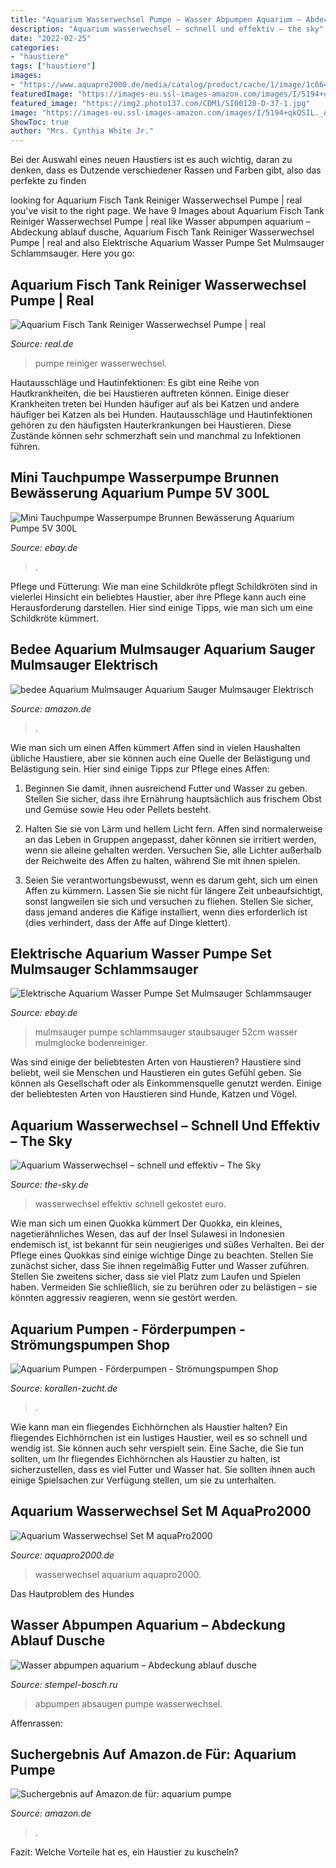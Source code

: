 ```yaml
---
title: "Aquarium Wasserwechsel Pumpe ~ Wasser Abpumpen Aquarium – Abdeckung Ablauf Dusche"
description: "Aquarium wasserwechsel – schnell und effektiv – the sky"
date: "2022-02-25"
categories:
- "haustiere"
tags: ["haustiere"]
images:
- "https://www.aquapro2000.de/media/catalog/product/cache/1/image/1c6643041eecd79b11d8bbe3fbef5504/w/a/wasserwechselset_1.jpg"
featuredImage: "https://images-eu.ssl-images-amazon.com/images/I/5194+qkQSIL._AC_US500_QL65_.jpg"
featured_image: "https://img2.photo137.com/CDM1/SI00120-D-37-1.jpg"
image: "https://images-eu.ssl-images-amazon.com/images/I/5194+qkQSIL._AC_US500_QL65_.jpg"
ShowToc: true
author: "Mrs. Cynthia White Jr."
---
```



Bei der Auswahl eines neuen Haustiers ist es auch wichtig, daran zu denken, dass es Dutzende verschiedener Rassen und Farben gibt, also das perfekte zu finden

	

		
looking for Aquarium Fisch Tank Reiniger Wasserwechsel Pumpe | real you've visit to the right page. We have 9 Images about Aquarium Fisch Tank Reiniger Wasserwechsel Pumpe | real like Wasser abpumpen aquarium – Abdeckung ablauf dusche, Aquarium Fisch Tank Reiniger Wasserwechsel Pumpe | real and also Elektrische Aquarium Wasser Pumpe Set Mulmsauger Schlammsauger. Here you go:
		
    
## Aquarium Fisch Tank Reiniger Wasserwechsel Pumpe | Real

<img loading=lazy src="https://media.real-onlineshop.de/images/items/1024x1024/57c6f7c083e12d21390e289f39160620.jpg" onerror="this.onerror=null;this.src='https://tse4.mm.bing.net/th?id=OIP.xa-8bNSAOZm7k7RRB5nD7AHaHa&amp;pid=15.1';" alt="Aquarium Fisch Tank Reiniger Wasserwechsel Pumpe | real">

_Source: real.de_

>pumpe reiniger wasserwechsel. 

	

Hautausschläge und Hautinfektionen:
Es gibt eine Reihe von Hautkrankheiten, die bei Haustieren auftreten können. Einige dieser Krankheiten treten bei Hunden häufiger auf als bei Katzen und andere häufiger bei Katzen als bei Hunden. Hautausschläge und Hautinfektionen gehören zu den häufigsten Hauterkrankungen bei Haustieren. Diese Zustände können sehr schmerzhaft sein und manchmal zu Infektionen führen.

    
## Mini Tauchpumpe Wasserpumpe Brunnen Bewässerung Aquarium Pumpe 5V 300L

<img loading=lazy src="https://img.sellercube.com/imgsgroup1/M00/A8/E8/rB9kfV01EXSAMQm7AASi1H4f2MA072.JPG" onerror="this.onerror=null;this.src='https://tse1.mm.bing.net/th?id=OIP.HOYhOE0wMIXictKl0xAd4AHaHa&amp;pid=15.1';" alt="Mini Tauchpumpe Wasserpumpe Brunnen Bewässerung Aquarium Pumpe 5V 300L">

_Source: ebay.de_

>. 

	

Pflege und Fütterung: Wie man eine Schildkröte pflegt
Schildkröten sind in vielerlei Hinsicht ein beliebtes Haustier, aber ihre Pflege kann auch eine Herausforderung darstellen. Hier sind einige Tipps, wie man sich um eine Schildkröte kümmert.

    
## Bedee Aquarium Mulmsauger Aquarium Sauger Mulmsauger Elektrisch

<img loading=lazy src="https://images-na.ssl-images-amazon.com/images/I/61A91bqE6NL._AC_SX679_.jpg" onerror="this.onerror=null;this.src='https://tse1.mm.bing.net/th?id=OIP.V4B2T-dZHTl0I5MfsbX4BAHaII&amp;pid=15.1';" alt="bedee Aquarium Mulmsauger Aquarium Sauger Mulmsauger Elektrisch">

_Source: amazon.de_

>. 

	

Wie man sich um einen Affen kümmert
Affen sind in vielen Haushalten übliche Haustiere, aber sie können auch eine Quelle der Belästigung und Belästigung sein. Hier sind einige Tipps zur Pflege eines Affen:
1) Beginnen Sie damit, ihnen ausreichend Futter und Wasser zu geben. Stellen Sie sicher, dass ihre Ernährung hauptsächlich aus frischem Obst und Gemüse sowie Heu oder Pellets besteht.

2) Halten Sie sie von Lärm und hellem Licht fern. Affen sind normalerweise an das Leben in Gruppen angepasst, daher können sie irritiert werden, wenn sie alleine gehalten werden. Versuchen Sie, alle Lichter außerhalb der Reichweite des Affen zu halten, während Sie mit ihnen spielen.

3) Seien Sie verantwortungsbewusst, wenn es darum geht, sich um einen Affen zu kümmern. Lassen Sie sie nicht für längere Zeit unbeaufsichtigt, sonst langweilen sie sich und versuchen zu fliehen. Stellen Sie sicher, dass jemand anderes die Käfige installiert, wenn dies erforderlich ist (dies verhindert, dass der Affe auf Dinge klettert).

    
## Elektrische Aquarium Wasser Pumpe Set Mulmsauger Schlammsauger

<img loading=lazy src="https://img2.photo137.com/CDM1/SI00120-D-37-1.jpg" onerror="this.onerror=null;this.src='https://tse3.mm.bing.net/th?id=OIP.6JAMdgxn262BdgDmfK4vaQHaHa&amp;pid=15.1';" alt="Elektrische Aquarium Wasser Pumpe Set Mulmsauger Schlammsauger">

_Source: ebay.de_

>mulmsauger pumpe schlammsauger staubsauger 52cm wasser mulmglocke bodenreiniger. 

	

Was sind einige der beliebtesten Arten von Haustieren?
Haustiere sind beliebt, weil sie Menschen und Haustieren ein gutes Gefühl geben. Sie können als Gesellschaft oder als Einkommensquelle genutzt werden. Einige der beliebtesten Arten von Haustieren sind Hunde, Katzen und Vögel.

    
## Aquarium Wasserwechsel – Schnell Und Effektiv – The Sky

<img loading=lazy src="https://the-sky.de/wp-content/uploads/2018/08/Pumpe_mit-Netz.jpg" onerror="this.onerror=null;this.src='https://tse3.mm.bing.net/th?id=OIP.5e68h7J-7z4vbg9DoXo0YQHaHa&amp;pid=15.1';" alt="Aquarium Wasserwechsel – schnell und effektiv – The Sky">

_Source: the-sky.de_

>wasserwechsel effektiv schnell gekostet euro. 

	

Wie man sich um einen Quokka kümmert
Der Quokka, ein kleines, nagetierähnliches Wesen, das auf der Insel Sulawesi in Indonesien endemisch ist, ist bekannt für sein neugieriges und süßes Verhalten. Bei der Pflege eines Quokkas sind einige wichtige Dinge zu beachten. Stellen Sie zunächst sicher, dass Sie ihnen regelmäßig Futter und Wasser zuführen. Stellen Sie zweitens sicher, dass sie viel Platz zum Laufen und Spielen haben. Vermeiden Sie schließlich, sie zu berühren oder zu belästigen – sie könnten aggressiv reagieren, wenn sie gestört werden.

    
## Aquarium Pumpen - Förderpumpen - Strömungspumpen Shop

<img loading=lazy src="https://www.korallen-zucht.de/out/pictures/generated/category/thumb/1600_486_95/p2270056.jpg" onerror="this.onerror=null;this.src='https://tse4.mm.bing.net/th?id=OIP.QYI1Eic02PdQ3BFtJUL-VgHaBK&amp;pid=15.1';" alt="Aquarium Pumpen - Förderpumpen - Strömungspumpen Shop">

_Source: korallen-zucht.de_

>. 

	

Wie kann man ein fliegendes Eichhörnchen als Haustier halten?
Ein fliegendes Eichhörnchen ist ein lustiges Haustier, weil es so schnell und wendig ist. Sie können auch sehr verspielt sein. Eine Sache, die Sie tun sollten, um Ihr fliegendes Eichhörnchen als Haustier zu halten, ist sicherzustellen, dass es viel Futter und Wasser hat. Sie sollten ihnen auch einige Spielsachen zur Verfügung stellen, um sie zu unterhalten.

    
## Aquarium Wasserwechsel Set M AquaPro2000

<img loading=lazy src="https://www.aquapro2000.de/media/catalog/product/cache/1/image/1c6643041eecd79b11d8bbe3fbef5504/w/a/wasserwechselset_1.jpg" onerror="this.onerror=null;this.src='https://tse1.mm.bing.net/th?id=OIP.L3toMfxuzZ2b_v68tMjJdgHaHa&amp;pid=15.1';" alt="Aquarium Wasserwechsel Set M aquaPro2000">

_Source: aquapro2000.de_

>wasserwechsel aquarium aquapro2000. 

	

Das Hautproblem des Hundes

    
## Wasser Abpumpen Aquarium – Abdeckung Ablauf Dusche

<img loading=lazy src="https://www.china-gadgets.de/wp-content/uploads/2012/01/aquarium-474x500.png" onerror="this.onerror=null;this.src='https://tse2.mm.bing.net/th?id=OIP.YysP-6oY96dXZtA7g4pFBQAAAA&amp;pid=15.1';" alt="Wasser abpumpen aquarium – Abdeckung ablauf dusche">

_Source: stempel-bosch.ru_

>abpumpen absaugen pumpe wasserwechsel. 

	

Affenrassen:

    
## Suchergebnis Auf Amazon.de Für: Aquarium Pumpe

<img loading=lazy src="https://images-eu.ssl-images-amazon.com/images/I/5194+qkQSIL._AC_US500_QL65_.jpg" onerror="this.onerror=null;this.src='https://tse2.mm.bing.net/th?id=OIP.AjKdYKGAj5Fv6YLZ4YoFZAHaHa&amp;pid=15.1';" alt="Suchergebnis auf Amazon.de für: aquarium pumpe">

_Source: amazon.de_

>. 

	

Fazit: Welche Vorteile hat es, ein Haustier zu kuscheln?

